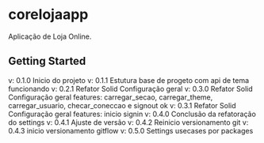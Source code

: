 # corelojaapp

Aplicação de Loja Online.

## Getting Started
v: 0.1.0
Inicio do projeto
v: 0.1.1
Estutura base de progeto com api de tema funcionando
v: 0.2.1
Refator Solid Configuração geral
v: 0.3.0
Refator Solid Configuração geral features: carregar_secao, carregar_theme, carregar_usuario, checar_coneccao e signout ok
v: 0.3.1
Refator Solid Configuração geral features: inicio signin
v: 0.4.0
Conclusão da refatoração do settings
v: 0.4.1
Ajuste de versão
v: 0.4.2
Reinicio versionamento git
v: 0.4.3
inicio versionamento gitflow
v: 0.5.0
Settings usecases por packages